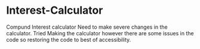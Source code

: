 # Interest-Calculator
Compund Interest calculator
Need to make severe changes in the calculator.
Tried Making the calculator however there are some issues in the code so restoring the code to best of accessibility.

